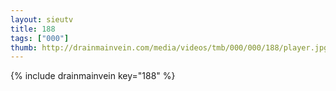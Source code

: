 ```yaml
--- 
layout: sieutv
title: 188
tags: ["000"]
thumb: http://drainmainvein.com/media/videos/tmb/000/000/188/player.jpg
---
```

{% include drainmainvein key="188" %} 
